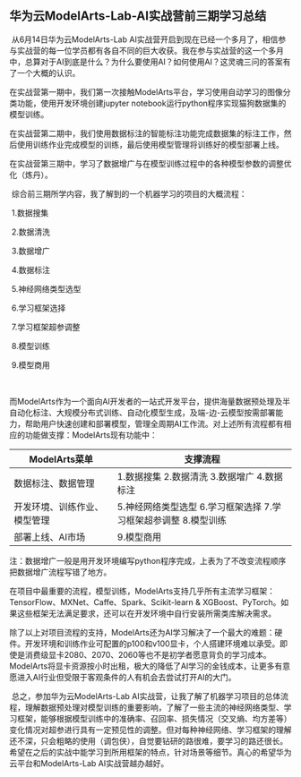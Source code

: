 ## 华为云ModelArts-Lab-AI实战营前三期学习总结

​	从6月14日华为云ModelArts-Lab AI实战营开启到现在已经一个多月了，相信参与实战营的每一位学员都有各自不同的巨大收获。我在参与实战营的这一个多月中，总算对于AI到底是什么？为什么要使用AI？如何使用AI？这灵魂三问的答案有了一个大概的认识。



​	在实战营第一期中，我们第一次接触ModelArts平台，学习使用自动学习的图像分类功能，使用开发环境创建jupyter notebook运行python程序实现猫狗数据集的模型训练。

​	在实战营第二期中，我们使用数据标注的智能标注功能完成数据集的标注工作，然后使用训练作业完成模型的训练，最后使用模型管理将训练好的模型部署上线。

​	在实战营第三期中，学习了数据增广与在模型训练过程中的各种模型参数的调整优化（炼丹）。



​	综合前三期所学内容，我了解到的一个机器学习的项目的大概流程：

​	1.数据搜集

​	2.数据清洗

​	3.数据增广

​	4.数据标注

​	5.神经网络类型选型

​	6.学习框架选择

​	7.学习框架超参调整

​	8.模型训练

​	9.模型商用

​	

​	而ModelArts作为一个面向AI开发者的一站式开发平台，提供海量数据预处理及半自动化标注、大规模分布式训练、自动化模型生成，及端-边-云模型按需部署能力，帮助用户快速创建和部署模型，管理全周期AI工作流。对上述所有流程都有相应的功能做支撑：
​	ModelArts现有功能中：

| ModelArts菜单                | 支撑流程                                                     |
| ---------------------------- | ------------------------------------------------------------ |
| 数据标注、数据管理           | 1.数据搜集	2.数据清洗	3.数据增广	4.数据标注         |
| 开发环境、训练作业、模型管理 | 5.神经网络类型选型	6.学习框架选择	7.学习框架超参调整	8.模型训练 |
| 部署上线、AI市场             | 9.模型商用                                                   |

​	注：数据增广一般是用开发环境编写python程序完成，上表为了不改变流程顺序把数据增广流程写错了地方。



​	在项目中最重要的流程，模型训练，ModelArts支持几乎所有主流学习框架：TensorFlow、MXNet、Caffe、Spark、Scikit-learn & XGBoost、PyTorch。如果这些框架无法满足要求，还可以在开发环境中自行安装所需类库解决需求。



​	除了以上对项目流程的支持，ModelArts还为AI学习解决了一个最大的难题：硬件。开发环境和训练作业可配置的p100和v100显卡，个人搭建环境难以承受。即使是消费级显卡2080、2070、2060等也不是初学者愿意背负的学习成本。ModelArts将显卡资源按小时出租，极大的降低了AI学习的金钱成本，让更多有意愿进入AI行业但受限于客观条件的人有机会去尝试打开AI的大门。



​	总之，参加华为云ModelArts-Lab AI实战营，让我了解了机器学习项目的总体流程，理解数据预处理对模型训练的重要影响，了解了一些主流的神经网络类型、学习框架，能够根据模型训练中的准确率、召回率、损失情况（交叉熵、均方差等）变化情况对超参进行具有一定预见性的调整。但对每种神经网络、学习框架的理解还不深，只会粗略的使用（调包侠），自觉要钻研的路很难，要学习的路还很长。希望在之后的实战中能学习到所用框架的特点，针对场景等细节。真心的希望华为云平台和ModelArts-Lab AI实战营越办越好。
